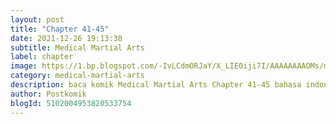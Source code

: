 ```yaml
---
layout: post 
title: "Chapter 41-45"
date: 2021-12-26 19:13:38
subtitle: Medical Martial Arts
label: chapter
image: https://1.bp.blogspot.com/-IvLCdmORJaY/X_LIE0iji7I/AAAAAAAAOMs/my-ksfNuVoMy9gdwIt18iT8_Bjpc32ldwCLcBGAsYHQ/s72-c/cover-Medical-Martial-Arts.jpg
category: medical-martial-arts
description: baca komik Medical Martial Arts Chapter 41-45 bahasa indonesia 
author: Postkomik
blogId: 5102004953820533754
---
```

